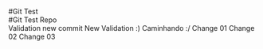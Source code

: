 #Git Test \
#Git Test Repo \
Validation new commit
New Validation :)
Caminhando :/
Change 01
Change 02
Change 03
